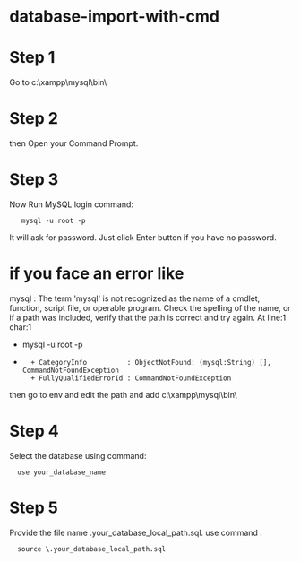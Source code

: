 # database-import-with-cmd


# Step 1 
  Go to c:\xampp\mysql\bin\
# Step 2   
  then Open your Command Prompt.
  
# Step 3  
  Now Run MySQL login command: 
  
       mysql -u root -p
       
  It will ask for password. Just click Enter button if you have no password.
  
# if you face an error like 
mysql : The term 'mysql' is not recognized as the name of a cmdlet, function, script file, or operable program. Check
the spelling of the name, or if a path was included, verify that the path is correct and try again.
At line:1 char:1
+ mysql -u root -p
+ ~~~~~
    + CategoryInfo          : ObjectNotFound: (mysql:String) [], CommandNotFoundException
    + FullyQualifiedErrorId : CommandNotFoundException
then go to env and edit the path and add c:\xampp\mysql\bin\ 

  
# Step 4
  Select the database using command:  
        
      use your_database_name
  
# Step 5  
  Provide the file name \.your_database_local_path.sql.
  use command : 
    
      source \.your_database_local_path.sql
